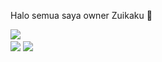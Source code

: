 Halo semua saya owner Zuikaku 👋

<a href="https://github.com/JuliaZuikaku"><img src="https://cardivo.vercel.app/api?name=Zuikaku X Julian&description=nama saya Zuikaku atau julian kalian panggil zui aja, nice to meet you 🤗&image=https://telegra.ph/file/ed17e89ffede552936ebc.jpg&usqp=CAU&backgroundColor=%23ecf0f1&instagram=lionsuzunee_&github=Zuikaku X Julian&pattern=leaf&colorPattern=%23eaeaea" /><a> <br />
[<img src="https://img.shields.io/badge/whatsapp-%808080.svg?&style=for-the-badge&logo=whatsapp&logoColor=white">](https://wa.me/62887433094409)
[<img src="https://img.shields.io/badge/instagram-%23E4405F.svg?&style=for-the-badge&logo=instagram&logoColor=white">](https://instagram.com/lionsuzunee)
